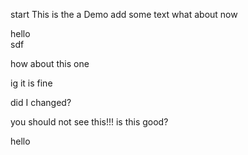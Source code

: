 
start
This is the a Demo
add some text
what about now
<div> hello</div>sdf

how about this one

ig it is fine

did I changed?


you should not see this!!!
is this good?

hello